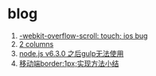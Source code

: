 # blog

1.  [-webkit-overflow-scroll: touch; ios bug ](https://github.com/dorisgirl/blog/issues/1)
2.  [2 columns](https://github.com/dorisgirl/blog/issues/2)
3.  [node.js v6.3.0 之后gulp无法使用](https://github.com/dorisgirl/blog/issues/3)
3.  [移动端border:1px;实现方法小结](https://github.com/dorisgirl/blog/issues/4)
